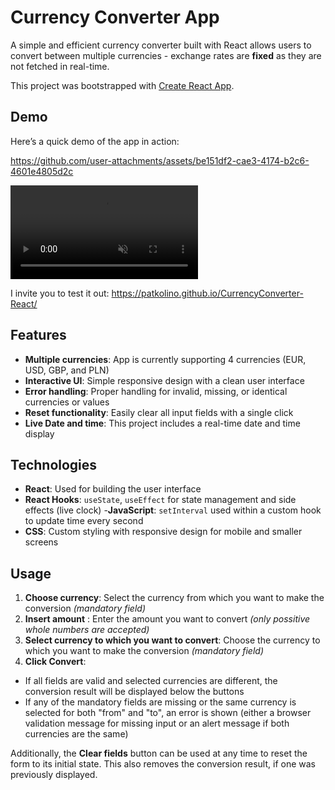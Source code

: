 # Currency Converter App

A simple and efficient currency converter built with React allows users to convert between multiple currencies - exchange rates are **fixed** as they are not fetched in real-time.

This project was bootstrapped with [Create React App](https://github.com/facebook/create-react-app).

## Demo

Here’s a quick demo of the app in action:

https://github.com/user-attachments/assets/be151df2-cae3-4174-b2c6-4601e4805d2c

<video autoplay muted loop playsinline src="CurrencyConverterDemo.mp4" title="App demo preview"></video>

I invite you to test it out:
https://patkolino.github.io/CurrencyConverter-React/

## Features

- **Multiple currencies**: App is currently supporting 4 currencies (EUR, USD, GBP, and PLN)
- **Interactive UI**: Simple responsive design with a clean user interface
- **Error handling**: Proper handling for invalid, missing, or identical currencies or values
- **Reset functionality**: Easily clear all input fields with a single click
- **Live Date and time**: This project includes a real-time date and time display

## Technologies

- **React**: Used for building the user interface
- **React Hooks**: `useState`, `useEffect` for state management and side effects (live clock)
-**JavaScript**: `setInterval` used within a custom hook to update time every second
- **CSS**: Custom styling with responsive design for mobile and smaller screens

## Usage

1. **Choose currency**: Select the currency from which you want to make the conversion *(mandatory field)*
2. **Insert amount** : Enter the amount you want to convert *(only possitive whole numbers are accepted)*
3. **Select currency to which you want to convert**: Choose the currency to which you want to make the conversion *(mandatory field)*
4. **Click Convert**: 
- If all fields are valid and selected currencies are different, the conversion result will be displayed below the buttons
- If any of the mandatory fields are missing or the same currency is selected for both "from" and "to", an error is shown (either a browser validation message for missing input or an alert message if both currencies are the same)

Additionally, the **Clear fields** button can be used at any time to reset the form to its initial state. This also removes the conversion result, if one was previously displayed.
